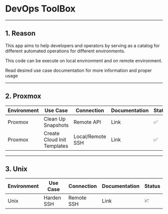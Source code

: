<h1>DevOps ToolBox</h3>

___

## 1. Reason

This app aims to help developers and operators by serving as a catalog for different automated operations for different environments.

This code can be execute on local environment and on remote environment.

Read desired use case documentation for more information and proper usage

___


## 2. Proxmox

| Environment | Use Case                    | Connection       | Documentation | Status                       |
|-------------|-----------------------------|------------------|---------------|------------------------------|
| Proxmox     | Clean Up Snapshots          | Remote API       | Link          | :white_check_mark:           |
| Proxmox     | Create Cloud Init Templates | Local/Remote SSH | Link          | :white_check_mark:           |

___

## 3. Unix

| Environment | Use Case                    | Connection       | Documentation | Status                       |
|-------------|-----------------------------|------------------|---------------|------------------------------|
| Unix        | Harden SSH                  | Remote SSH       | Link          | :chart_with_upwards_trend:   |

